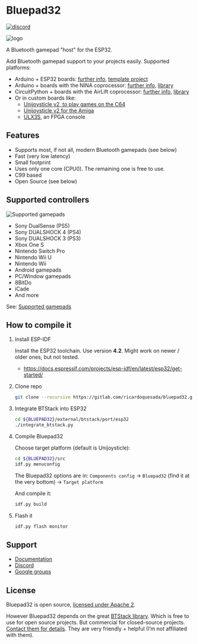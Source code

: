 # Bluepad32

[![discord](https://img.shields.io/discord/775177861665521725.svg)](https://discord.gg/r5aMn6Cw5q)

![logo](https://lh3.googleusercontent.com/pw/ACtC-3dNNrE9YKWMQNBTVYl8gkX70jN2qLwSYMQFLR0IzzoRT9uTQ1a9n80O3tyNmF95MLxL9NPWlqm5ph7e9wTGZoHeQWPMsJWqs3qiHub1LcigLtlEX09V6f1DWwQlg52OkeumKDJTG_ext8EN_J6kn0kAqg=-no)

A Bluetooth gamepad "host" for the ESP32.

Add Bluetooth gamepad support to your projects easily. Supported platforms:

* Arduino + ESP32 boards:
  [further info][plat_arduino], [template project][esp-idf-bluepad32-arduino]
* Arduino + boards with the NINA coprocessor:
  [further info][plat_nina], [library][bp32-arduino]
* CircuitPython + boards with the AirLift coprocessor:
  [further info][plat_airlift], [library][bp32-circuitpython]
* Or in custom boards like:
  * [Unijoysticle v2, to play games on the C64][unijoysticle2]
  * [Unijoysticle v2 for the Amiga][amiga]
  * [ULX3S][ulx3s], an FPGA console

[amiga]: https://gitlab.com/SukkoPera/unijoysticle2
[bp32-arduino]: https://gitlab.com/ricardoquesada/bluepad32-arduino
[bp32-circuitpython]: https://gitlab.com/ricardoquesada/bluepad32-circuitpython
[esp-idf-bluepad32-arduino]: https://gitlab.com/ricardoquesada/esp-idf-arduino-bluepad32-template
[plat_airlift]: docs/plat_airlift.md
[plat_arduino]: docs/plat_arduino.md
[plat_nina]: docs/plat_nina.md
[ulx3s]: https://www.crowdsupply.com/radiona/ulx3s
[unijoysticle2]: https://retro.moe/unijoysticle2/

## Features

* Supports most, if not all, modern Bluetooth gamepads (see below)
* Fast (very low latency)
* Small footprint
* Uses only one core (CPU0). The remaining one is free to use.
* C99 based
* Open Source (see below)

## Supported controllers

![Supported gamepads](https://lh3.googleusercontent.com/pw/ACtC-3cg22O7VPT8NwXIATr2rsgs-rn2kShZeiUbArIK-2lIkskCLI6q06nRtK9been8Hom49dOacwHD8bVT2Tc8YKsxd5w73W25lhOvlRk6Xf9RVXgB5AZcmdl2PoWhrEAZUbmBl1pS6HrtMuZYI506US7YuA=-no)

* Sony DualSense (PS5)
* Sony DUALSHOCK 4 (PS4)
* Sony DUALSHOCK 3 (PS3)
* Xbox One S
* Nintendo Switch Pro
* Nintendo Wii U
* Nintendo Wii
* Android gamepads
* PC/Window gamepads
* 8BitDo
* iCade
* And more

See: [Supported gamepads][gamepads]

[gamepads]: https://gitlab.com/ricardoquesada/bluepad32/blob/master/docs/supported_gamepads.md

## How to compile it

1. Install ESP-IDF

    Install the ESP32 toolchain. Use version **4.2**. Might work on newer / older
    ones, but not tested.

    * https://docs.espressif.com/projects/esp-idf/en/latest/esp32/get-started/

2. Clone repo

   ```sh
   git clone --recursive https://gitlab.com/ricardoquesada/bluepad32.git
   ```

3. Integrate BTStack into ESP32

   ```sh
   cd ${BLUEPAD32}/external/btstack/port/esp32
   ./integrate_btstack.py
   ```

4. Compile Bluepad32

    Choose target platform (default is Unijoysticle):

    ```sh
    cd ${BLUEPAD32}/src
    idf.py menuconfig
    ```

    The Bluepad32 options are in:
    `Components config` -> `Bluepad32` (find it at the very bottom) -> `Target platform`

    And compile it:

    ```sh
    idf.py build
    ```

5. Flash it

    ```sh
    idf.py flash monitor
    ```

## Support

* [Documentation][docs]
* [Discord][discord]
* [Google groups][forum]

[docs]: https://gitlab.com/ricardoquesada/bluepad32/-/tree/master/docs
[discord]: https://discord.gg/r5aMn6Cw5q
[forum]: https://groups.google.com/forum/#!forum/unijoysticle

## License

Bluepad32 is open source, [licensed under Apache 2][apache2].

However Bluepad32 depends on the great [BTStack library][btstack-github]. Which is free to use for
open source projects. But commercial for closed-source projects.
[Contact them for details][btstack-homepage]. They are very friendly + helpful
(I’m not affiliated with them).

[btstack-github]: https://github.com/bluekitchen/btstack
[apache2]: https://www.apache.org/licenses/LICENSE-2.0
[btstack-homepage]: https://bluekitchen-gmbh.com/
